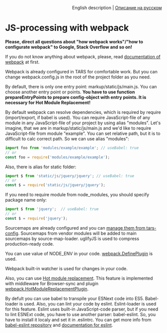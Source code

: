 <p align="right">
English description | <a href="../ru/js-webpack-processing.md">Описание на русском</a>
</p>

# JS-processing with webpack

**Please, direct all questions about "how webpack works"/"how to configurate webpack" to Google, Stack Overflow and so on!**

If you do not know anything about webpack, please, read [documentation of webpack](http://webpack.github.io/docs/) at first.

Webpack is already configured in TARS for comfortable work. But you can change webpack.config.js in the root of the project folder as you need.

By default, there is only one entry point: markup/static/js/main.js. You can choose another entry point or points. **You have to use function prepareEntryPoints to prepare config-object with entry points. It is necessary for Hot Module Replacement!**

By default webpack can resolve dependencies, which is required by require (import/export, if babel is used). You can require JavaScript-file of any module in any JavaScript-file of your project by using alias "modules". Let's imagine, that we are in markup/static/js/main.js and we'd like to require JavaScript-file from module "example". You can set relative path, but it is to difficult to calc correct path. So we can use alias "modules":

```js
import foo from 'modules/example/example'; // useBabel: true
// or
const foo = require('modules/example/example');
```

Also, there is alias for static folder:

```js
import $ from 'static/js/jquery/jquery'; // useBabel: true
// or
const $ = require('static/js/jquery/jquery');
```

If you need to require module from node_modules, you should specify package name only:

```js
import $ from 'jquery';  // useBabel: true
// or
const $ = require('jquery');
```

Sourcemaps are already configured and you can [manage them from tars-config](options.md#sourcemaps). Sourcemaps from vendor modules will be added to main sourcemaps by source-map-loader. uglifyJS is used to compress production-ready code.

You can use value of NODE_ENV in your code. [webpack.DefinePlugin](http://webpack.github.io/docs/list-of-plugins.html#defineplugin) is used.

Webpack built-in watcher is used for changes in your code.

Also, you can use [Hot module replacement](https://webpack.github.io/docs/hot-module-replacement.html). This feature is implemented with middleware for Browser-sync and plugin [webpack.HotModuleReplacementPlugin](http://webpack.github.io/docs/list-of-plugins.html#hotmodulereplacementplugin).

By defult you can use babel to transpile your ESNext code into ES5. Babel-loader is used. Also, you can lint your code by eslint. Eslint-loader is used for this feature. Eslint uses built-in JavaScript-code parser, but if you need to lint ESNExt code, you have to use another parser: babel-eslint. So, you have to install it localy and set it in .eslintrc. You can get more info from [babel-eslint repository](https://github.com/babel/babel-eslint) and [documentation for eslint](http://eslint.org/docs/user-guide/configuring#specifying-parser-options).
